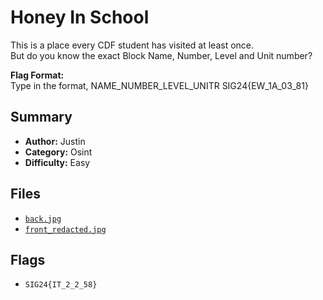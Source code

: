 # Honey In School

This is a place every CDF student has visited at least once. \
But do you know the exact Block Name, Number, Level and Unit number?

**Flag Format:** \
Type in the format, NAME_NUMBER_LEVEL_UNITR
SIG24{EW_1A_03_81}

## Summary
- **Author:** Justin
- **Category:** Osint
- **Difficulty:** Easy

## Files
- [`back.jpg`](./dist/back.jpg)
- [`front_redacted.jpg`](./dist/front_redacted.jpg)

## Flags
- `SIG24{IT_2_2_58}`
